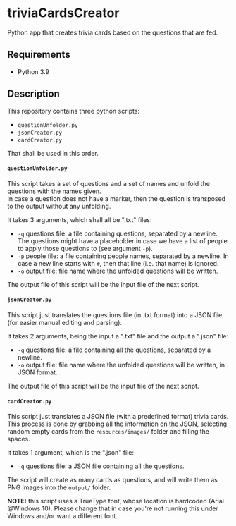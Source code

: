 # triviaCardsCreator
Python app that creates trivia cards based on the questions that are fed.

## Requirements
- Python 3.9  

## Description
This repository contains three python scripts:
- `questionUnfolder.py`
- `jsonCreator.py`
- `cardCreator.py`

That shall be used in this order.  

#### `questionUnfolder.py`
This script takes a set of questions and a set of names and unfold the questions with the names given.  
In case a question does not have a marker, then the question is transposed to the output without any
unfolding.

It takes 3 arguments, which shall all be ".txt" files:

- `-q` questions file: a file containing questions, separated by a newline. The questions might have
a placeholder in case we have a list of people to apply those questions to (see argument `-p`).
- `-p` people file: a file containing people names, separated by a newline.
In case a new line starts with `#`, then that line (i.e. that name) is ignored.
- `-o` output file: file name where the unfolded questions will be written.

The output file of this script will be the input file of the next script.

#### `jsonCreator.py`
This script just translates the questions file (in .txt format) into a JSON file (for easier manual 
editing and parsing).
 
It takes 2 arguments, being the input a ".txt" file and the output a ".json" file:

- `-q` questions file: a file containing all the questions, separated by a newline.
- `-o` output file: file name where the unfolded questions will be written, in JSON format.

The output file of this script will be the input file of the next script.

#### `cardCreator.py`
This script just translates a JSON file (with a predefined format) trivia cards.  
This process is done
by grabbing all the information on the JSON, selecting random empty cards from the `resources/images/`
folder and filling the spaces. 
 
It takes 1 argument, which is the ".json" file:

- `-q` questions file: a JSON file containing all the questions.

The script will create as many cards as questions, and will write them as PNG images into the `output/`
folder.  

**NOTE:** this script uses a TrueType font, whose location is hardcoded (Arial @Windows 10). Please
change that in case you're not running this under Windows and/or want a different font. 